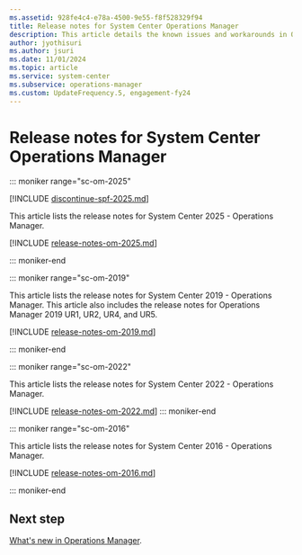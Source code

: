 ```yaml
---
ms.assetid: 928fe4c4-e78a-4500-9e55-f8f528329f94
title: Release notes for System Center Operations Manager
description: This article details the known issues and workarounds in Operations Manager
author: jyothisuri
ms.author: jsuri
ms.date: 11/01/2024
ms.topic: article
ms.service: system-center
ms.subservice: operations-manager
ms.custom: UpdateFrequency.5, engagement-fy24
---
```


# Release notes for System Center Operations Manager

::: moniker range="sc-om-2025"

[!INCLUDE [discontinue-spf-2025.md](../includes/discontinue-spf-2025.md)]

This article lists the release notes for System Center 2025 - Operations Manager.  

[!INCLUDE [release-notes-om-2025.md](../includes/release-notes-om-2025.md)]

::: moniker-end

::: moniker range="sc-om-2019"

This article lists the release notes for System Center 2019 - Operations Manager.  This article also includes the release notes for Operations Manager 2019 UR1, UR2, UR4, and UR5.

[!INCLUDE [release-notes-om-2019.md](../includes/release-notes-om-2019.md)]

::: moniker-end

::: moniker range="sc-om-2022"

This article lists the release notes for System Center 2022 - Operations Manager.  

[!INCLUDE [release-notes-om-2022.md](../includes/release-notes-om-2022.md)]
::: moniker-end


::: moniker range="sc-om-2016"

This article lists the release notes for System Center 2016 - Operations Manager.

[!INCLUDE [release-notes-om-2016.md](../includes/release-notes-om-2016.md)]

::: moniker-end


## Next step

[What's new in Operations Manager](whats-new-in-om.md).
